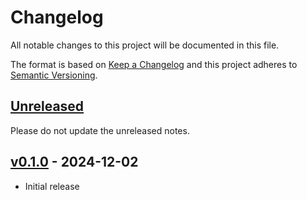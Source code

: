 # Changelog

All notable changes to this project will be documented in this file.

The format is based on [Keep a Changelog](http://keepachangelog.com/)
and this project adheres to [Semantic Versioning](http://semver.org/).

## [Unreleased](https://github.com/cndrsdrmn/short-url/compare/v0.1.0...master)

Please do not update the unreleased notes.

<!-- Content should be placed here -->

## [v0.1.0](https://github.com/cndrsdrmn/short-url/commit/1155f9ed74098764f769197d5a103efc631ae43b) - 2024-12-02

* Initial release
